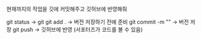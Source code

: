 현재까지의 작업을 깃에 커밋해주고 깃허브에 반영해줘

git status -> git 
git add . -> 버전 저장하기 전에 준비
git commit -m "" -> 버전 저장
git push -> 깃허브에 반영 (서포터즈가 코드를 볼 수 있음)
